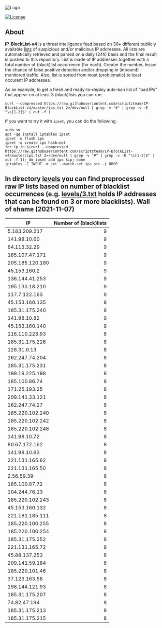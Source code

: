 ![Logo](https://i.imgur.com/PyKLAe7.png)

[![License](https://img.shields.io/badge/license-The_Unlicense-red.svg)](https://unlicense.org/)

About
----

**IP-BlockList-v4** is a threat intelligence feed based on 30+ different publicly available [lists](https://github.com/stamparm/maltrail) of suspicious and/or malicious IP addresses. All lists are automatically retrieved and parsed on a daily (24h) basis and the final result is pushed to this repository. List is made of IP addresses together with a total number of (black)list occurrence (for each). Greater the number, lesser the chance of false positive detection and/or dropping in (inbound) monitored traffic. Also, list is sorted from most (problematic) to least occurent IP addresses.

As an example, to get a fresh and ready-to-deploy auto-ban list of "bad IPs" that appear on at least 3 (black)lists you can run:

```
curl --compressed https://raw.githubusercontent.com/scriptzteam/IP-BlockList-v4/master/ips.txt 2>/dev/null | grep -v "#" | grep -v -E "\s[1-2]$" | cut -f 1
```

If you want to try it with `ipset`, you can do the following:

```
sudo su
apt -qq install iptables ipset
ipset -q flush ips
ipset -q create ips hash:net
for ip in $(curl --compressed https://raw.githubusercontent.com/scriptzteam/IP-BlockList-v4/master/ips.txt 2>/dev/null | grep -v "#" | grep -v -E "\s[1-2]$" | cut -f 1); do ipset add ips $ip; done
iptables -I INPUT -m set --match-set ips src -j DROP
```

In directory [levels](levels) you can find preprocessed raw IP lists based on number of blacklist occurrences (e.g. [levels/3.txt](levels/3.txt) holds IP addresses that can be found on 3 or more blacklists).
Wall of shame (2021-11-07)
----

|IP|Number of (black)lists|
|---|--:|
5.183.209.217|9
141.98.10.60|9
64.113.32.29|9
185.107.47.171|9
205.185.120.180|9
45.153.160.2|9
136.144.41.253|9
195.133.18.210|9
117.7.122.163|9
45.153.160.135|9
185.31.175.240|9
141.98.10.82|9
45.153.160.140|9
116.110.223.93|8
185.31.175.226|8
128.31.0.13|8
162.247.74.204|8
185.31.175.231|8
199.19.225.198|8
185.100.86.74|8
171.25.193.25|8
209.141.33.121|8
162.247.74.27|8
185.220.102.240|8
185.220.102.242|8
185.220.102.248|8
141.98.10.72|8
80.67.172.162|8
141.98.10.63|8
221.131.165.62|8
221.131.165.50|8
2.56.59.39|8
185.100.87.72|8
104.244.76.13|8
185.220.102.243|8
45.153.160.132|8
221.181.185.111|8
185.220.100.255|8
185.220.100.254|8
185.31.175.252|8
221.131.165.72|8
45.88.137.253|8
209.141.59.184|8
185.220.101.46|8
37.123.163.58|8
198.144.121.93|8
185.31.175.207|8
74.82.47.194|8
185.31.175.213|8
185.31.175.215|8
